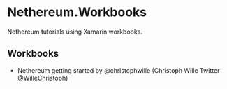 # Nethereum.Workbooks
Nethereum tutorials using Xamarin workbooks.

## Workbooks

* Nethereum getting started by @christophwille (Christoph Wille Twitter @WilleChristoph)

